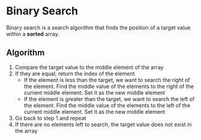 # Binary Search

Binary search is a search algorithm that finds the position of a target value
within a **sorted** array.

## Algorithm

1. Compare the target value to the middle element of the array
2. If they are equal, return the index of the element
   - If the element is less than the target, we want to search the right of the
     element. Find the middle value of the elements to the right of the current
     middle element. Set it as the new middle element
   - If the element is greater than the target, we want to search the left of the
     element. Find the middle value of the elements to the left of the current
     middle element. Set it as the new middle element
3. Go back to step 1 and repeat
4. If there are no elements left to search, the target value does not exist in
   the array
